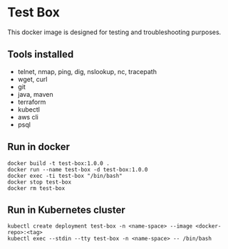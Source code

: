 # Test Box
This docker image is designed for testing and troubleshooting purposes.

## Tools installed
* telnet, nmap, ping, dig, nslookup, nc, tracepath
* wget, curl
* git
* java, maven
* terraform
* kubectl
* aws cli
* psql 

## Run in docker 
```
docker build -t test-box:1.0.0 .
docker run --name test-box -d test-box:1.0.0
docker exec -ti test-box "/bin/bash"
docker stop test-box
docker rm test-box
```
## Run in Kubernetes cluster
```
kubectl create deployment test-box -n <name-space> --image <docker-repo>:<tag>
kubectl exec --stdin --tty test-box -n <name-space> -- /bin/bash
```

